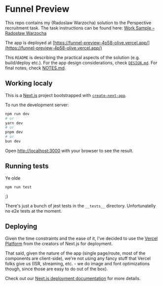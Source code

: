 # Funnel Preview

This repo contains my (Radoslaw Warzocha) solution to the Perspective recruitment task.
The task instructions can be found here: [Work Sample – Radosław Warzocha](https://perspectiveco.notion.site/Work-Sample-Rados-aw-Warzocha-19ef87b6a844808997bdf0492a0c4cf7)

The app is deployed at [https://funnel-preview-4p58-olive.vercel.app/](https://funnel-preview-4p58-olive.vercel.app/)

This `README` is describing the practical aspects of the solution (e.g. build/deploy etc.). For the app design considerations, check [`DESIGN.md`](./DESIGN.md). For final notes, check [NOTES.md](./NOTES.md).

## Working localy

This is a [Next.js](https://nextjs.org) project bootstrapped with [`create-next-app`](https://nextjs.org/docs/pages/api-reference/create-next-app).

To run the development server:

```bash
npm run dev
# or
yarn dev
# or
pnpm dev
# or
bun dev
```

Open [http://localhost:3000](http://localhost:3000) with your browser to see the result.

## Running tests

Ye olde

```
npm run test
```

;)

There's just a bunch of jest tests in the `__tests__` directory. Unfortunatelly no e2e tests at the moment.

## Deploying

Given the time constraints and the ease of it, I've decided to use the [Vercel Platform](https://vercel.com/new?utm_medium=default-template&filter=next.js&utm_source=create-next-app&utm_campaign=create-next-app-readme) from the creators of Next.js for deployment.

That said, given the nature of the app (single page/route, most of the components are client-side), we're not using any fancy stuff that Vercel folks give us (ISR, streaming, etc. - we do image and font optimizations though, since those are easy to do out of the box).

Check out our [Next.js deployment documentation](https://nextjs.org/docs/pages/building-your-application/deploying) for more details.
